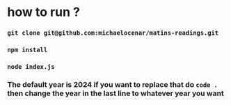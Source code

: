 # how to run ?
### ```git clone git@github.com:michaelocenar/matins-readings.git```
### ```npm install```
### ```node index.js ```
### The default year is 2024 if you want to replace that do ```code .``` then change the year in the last line to whatever year you want